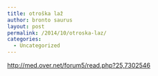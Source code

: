 ```yaml
---
title: otroška laž
author: bronto saurus
layout: post
permalink: /2014/10/otroska-laz/
categories:
  - Uncategorized
---
```

<http://med.over.net/forum5/read.php?25,7302546>